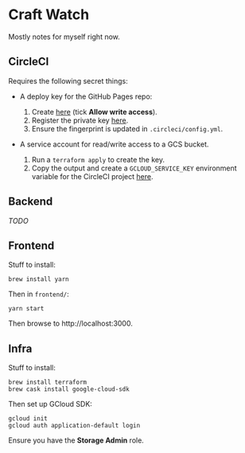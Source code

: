 # Craft Watch

Mostly notes for myself right now.


## CircleCI

Requires the following secret things:

- A deploy key for the GitHub Pages repo:
    1. Create [here][create-deploy-key] (tick **Allow write access**).
    2. Register the private key [here][register-key].
    3. Ensure the fingerprint is updated in `.circleci/config.yml`.

- A service account for read/write access to a GCS bucket.
    1. Run a `terraform apply` to create the key.
    2. Copy the output and create a `GCLOUD_SERVICE_KEY` environment variable for the CircleCI
       project [here][circleci-env-var].

[create-deploy-key]: https://github.com/oliver-charlesworth/oliver-charlesworth.github.io/settings/keys/new
[register-key]: https://app.circleci.com/settings/project/github/oliver-charlesworth/craft-watch/ssh
[circleci-env-var]: https://app.circleci.com/settings/project/github/oliver-charlesworth/craft-watch/environment-variables


## Backend

*TODO*


## Frontend

Stuff to install:

```
brew install yarn
```

Then in `frontend/`:

```
yarn start
```

Then browse to http://localhost:3000.


## Infra

Stuff to install:

```
brew install terraform
brew cask install google-cloud-sdk
```

Then set up GCloud SDK:

```
gcloud init
gcloud auth application-default login
```

Ensure you have the **Storage Admin** role.


